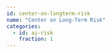 ```yaml
---
id: center-on-longterm-risk
name: "Center on Long-Term Risk"
categories:
  - id: ai-risk
    fraction: 1
--- 
```

